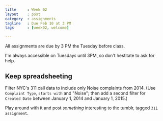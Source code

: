 ```yaml
---
title     : Week 02
layout    : post
category  : assignments
tagline   : Due Feb 10 at 3 PM
tags      : [week02, welcome]

---
```

All assignments are due by 3 PM the Tuesday before class.

I'm always accessible on Tuesdays until 3PM, so don't hestitate to ask for help. 


## Keep spreadsheeting
Filter NYC's 311 call data to include only Noise complaints from 2014. (Use `Complaint Type`, `starts with` and "Noise"; then add a second filter for `Created Date` between January 1, 2014 and January 1, 2015.)

Play around with it and post *something* interesting to the tumblr, tagged `311 assignment`.

